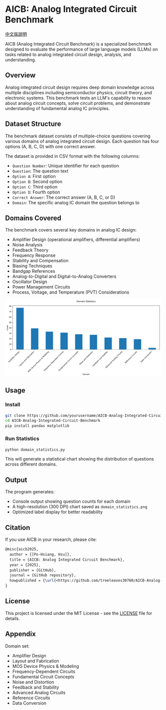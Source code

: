 # AICB: Analog Integrated Circuit Benchmark

[中文版說明](README_zh.md)

AICB (Analog Integrated Circuit Benchmark) is a specialized benchmark designed to evaluate the performance of large language models (LLMs) on tasks related to analog integrated circuit design, analysis, and understanding.

## Overview

Analog integrated circuit design requires deep domain knowledge across multiple disciplines including semiconductor physics, circuit theory, and electronic systems. This benchmark tests an LLM's capability to reason about analog circuit concepts, solve circuit problems, and demonstrate understanding of fundamental analog IC principles.

## Dataset Structure

The benchmark dataset consists of multiple-choice questions covering various domains of analog integrated circuit design. Each question has four options (A, B, C, D) with one correct answer.

The dataset is provided in CSV format with the following columns:

- `Question Number`: Unique identifier for each question
- `Question`: The question text
- `Option A`: First option
- `Option B`: Second option
- `Option C`: Third option
- `Option D`: Fourth option
- `Correct Answer`: The correct answer (A, B, C, or D)
- `Domain`: The specific analog IC domain the question belongs to

## Domains Covered

The benchmark covers several key domains in analog IC design:

- Amplifier Design (operational amplifiers, differential amplifiers)
- Noise Analysis
- Feedback Theory
- Frequency Response
- Stability and Compensation
- Biasing Techniques
- Bandgap References
- Analog-to-Digital and Digital-to-Analog Converters
- Oscillator Design
- Power Management Circuits
- Process, Voltage, and Temperature (PVT) Considerations

![Domain](./assets/domain_statistics.png)

## Usage

### Install

```bash
git clone https://github.com/yourusername/AICB-Analog-Integrated-Circuit-Benchmark.git
cd AICB-Analog-Integrated-Circuit-Benchmark
pip install pandas matplotlib
```

### Run Statistics

```bash
python domain_statistics.py
```

This will generate a statistical chart showing the distribution of questions across different domains.

## Output

The program generates:

- Console output showing question counts for each domain
- A high-resolution (300 DPI) chart saved as `domain_statistics.png`
- Optimized label display for better readability

## Citation

If you use AICB in your research, please cite:

```latex
@misc{aicb2025,
  author = {[Po-Hsiang, Hsu]},
  title = {AICB: Analog Integrated Circuit Benchmark},
  year = {2025},
  publisher = {GitHub},
  journal = {GitHub repository},
  howpublished = {\url{<https://github.com/treeleaves30760/AICB-Analog-Integrated-Circuit-Benchmark>}}
}
```

## License

This project is licensed under the MIT License - see the [LICENSE](LICENSE) file for details.

## Appendix

Domain set:

- Amplifier Design
- Layout and Fabrication
- MOS Device Physics & Modeling
- Frequency-Dependent Circuits
- Fundamental Circuit Concepts
- Noise and Distortion
- Feedback and Stability
- Advanced Analog Circuits
- Reference Circuits
- Data Conversion
